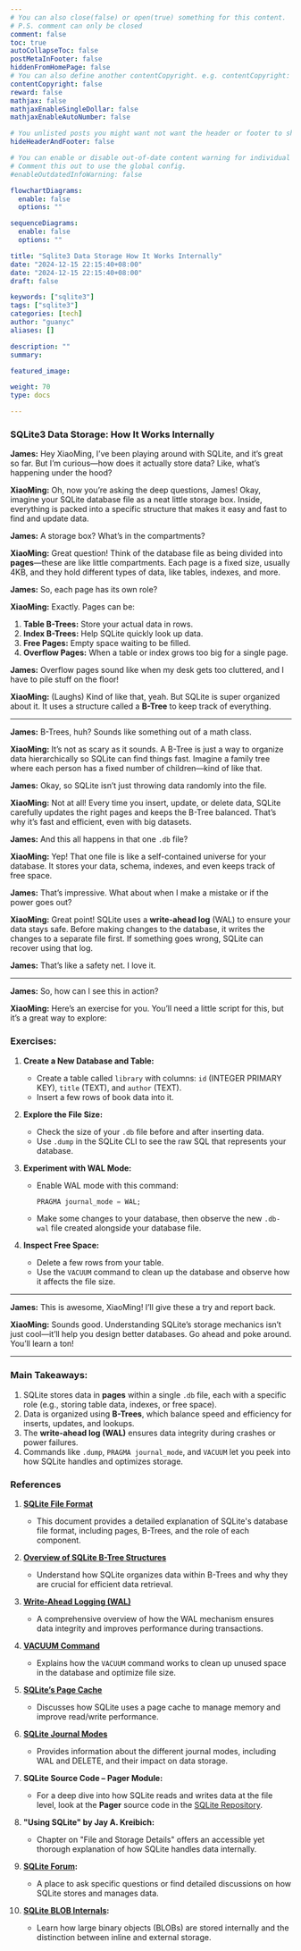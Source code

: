 ```yaml
---
# You can also close(false) or open(true) something for this content.
# P.S. comment can only be closed
comment: false
toc: true
autoCollapseToc: false
postMetaInFooter: false
hiddenFromHomePage: false
# You can also define another contentCopyright. e.g. contentCopyright: "This is another copyright."
contentCopyright: false
reward: false
mathjax: false
mathjaxEnableSingleDollar: false
mathjaxEnableAutoNumber: false

# You unlisted posts you might want not want the header or footer to show
hideHeaderAndFooter: false

# You can enable or disable out-of-date content warning for individual post.
# Comment this out to use the global config.
#enableOutdatedInfoWarning: false

flowchartDiagrams:
  enable: false
  options: ""

sequenceDiagrams:
  enable: false
  options: ""

title: "Sqlite3 Data Storage How It Works Internally"
date: "2024-12-15 22:15:40+08:00"
date: "2024-12-15 22:15:40+08:00"
draft: false

keywords: ["sqlite3"]
tags: ["sqlite3"]
categories: [tech]
author: "guanyc"
aliases: []

description: ""
summary:

featured_image:

weight: 70
type: docs

---
```


### **SQLite3 Data Storage: How It Works Internally**

**James:** Hey XiaoMing, I’ve been playing around with SQLite, and it’s great so far. But I’m curious—how does it actually store data? Like, what’s happening under the hood?

**XiaoMing:** Oh, now you’re asking the deep questions, James! Okay, imagine your SQLite database file as a neat little storage box. Inside, everything is packed into a specific structure that makes it easy and fast to find and update data.

**James:** A storage box? What’s in the compartments?

**XiaoMing:** Great question! Think of the database file as being divided into **pages**—these are like little compartments. Each page is a fixed size, usually 4KB, and they hold different types of data, like tables, indexes, and more.

**James:** So, each page has its own role?

**XiaoMing:** Exactly. Pages can be:
1. **Table B-Trees:** Store your actual data in rows.
2. **Index B-Trees:** Help SQLite quickly look up data.
3. **Free Pages:** Empty space waiting to be filled.
4. **Overflow Pages:** When a table or index grows too big for a single page.

**James:** Overflow pages sound like when my desk gets too cluttered, and I have to pile stuff on the floor!

**XiaoMing:** (Laughs) Kind of like that, yeah. But SQLite is super organized about it. It uses a structure called a **B-Tree** to keep track of everything.

---

**James:** B-Trees, huh? Sounds like something out of a math class.

**XiaoMing:** It’s not as scary as it sounds. A B-Tree is just a way to organize data hierarchically so SQLite can find things fast. Imagine a family tree where each person has a fixed number of children—kind of like that.

**James:** Okay, so SQLite isn’t just throwing data randomly into the file.

**XiaoMing:** Not at all! Every time you insert, update, or delete data, SQLite carefully updates the right pages and keeps the B-Tree balanced. That’s why it’s fast and efficient, even with big datasets.

**James:** And this all happens in that one `.db` file?

**XiaoMing:** Yep! That one file is like a self-contained universe for your database. It stores your data, schema, indexes, and even keeps track of free space.

**James:** That’s impressive. What about when I make a mistake or if the power goes out?

**XiaoMing:** Great point! SQLite uses a **write-ahead log** (WAL) to ensure your data stays safe. Before making changes to the database, it writes the changes to a separate file first. If something goes wrong, SQLite can recover using that log.

**James:** That’s like a safety net. I love it.

---

**James:** So, how can I see this in action?

**XiaoMing:** Here’s an exercise for you. You’ll need a little script for this, but it’s a great way to explore:

### **Exercises:**

1. **Create a New Database and Table:**
   - Create a table called `library` with columns: `id` (INTEGER PRIMARY KEY), `title` (TEXT), and `author` (TEXT).
   - Insert a few rows of book data into it.

2. **Explore the File Size:**
   - Check the size of your `.db` file before and after inserting data.
   - Use `.dump` in the SQLite CLI to see the raw SQL that represents your database.

3. **Experiment with WAL Mode:**
   - Enable WAL mode with this command:
     ```sql
     PRAGMA journal_mode = WAL;
     ```
   - Make some changes to your database, then observe the new `.db-wal` file created alongside your database file.

4. **Inspect Free Space:**
   - Delete a few rows from your table.
   - Use the `VACUUM` command to clean up the database and observe how it affects the file size.

---

**James:** This is awesome, XiaoMing! I’ll give these a try and report back.

**XiaoMing:** Sounds good. Understanding SQLite’s storage mechanics isn’t just cool—it’ll help you design better databases. Go ahead and poke around. You’ll learn a ton!

---

### **Main Takeaways:**
1. SQLite stores data in **pages** within a single `.db` file, each with a specific role (e.g., storing table data, indexes, or free space).
2. Data is organized using **B-Trees**, which balance speed and efficiency for inserts, updates, and lookups.
3. The **write-ahead log (WAL)** ensures data integrity during crashes or power failures.
4. Commands like `.dump`, `PRAGMA journal_mode`, and `VACUUM` let you peek into how SQLite handles and optimizes storage.


### **References**

1. **[SQLite File Format](https://sqlite.org/fileformat.html)**
   - This document provides a detailed explanation of SQLite's database file format, including pages, B-Trees, and the role of each component.

2. **[Overview of SQLite B-Tree Structures](https://sqlite.org/btree.html)**
   - Understand how SQLite organizes data within B-Trees and why they are crucial for efficient data retrieval.

3. **[Write-Ahead Logging (WAL)](https://sqlite.org/wal.html)**
   - A comprehensive overview of how the WAL mechanism ensures data integrity and improves performance during transactions.

4. **[VACUUM Command](https://sqlite.org/lang_vacuum.html)**
   - Explains how the `VACUUM` command works to clean up unused space in the database and optimize file size.

5. **[SQLite’s Page Cache](https://sqlite.org/malloc.html)**
   - Discusses how SQLite uses a page cache to manage memory and improve read/write performance.

6. **[SQLite Journal Modes](https://sqlite.org/pragma.html#pragma_journal_mode)**
   - Provides information about the different journal modes, including WAL and DELETE, and their impact on data storage.

7. **SQLite Source Code – Pager Module:**
   - For a deep dive into how SQLite reads and writes data at the file level, look at the **Pager** source code in the [SQLite Repository](https://sqlite.org/src).

8. **"Using SQLite" by Jay A. Kreibich:**
   - Chapter on "File and Storage Details" offers an accessible yet thorough explanation of how SQLite handles data internally.

9. **[SQLite Forum](https://sqlite.org/forum/):**
   - A place to ask specific questions or find detailed discussions on how SQLite stores and manages data.

10. **[SQLite BLOB Internals](https://sqlite.org/intern-v-extern-blob.html):**
    - Learn how large binary objects (BLOBs) are stored internally and the distinction between inline and external storage.
